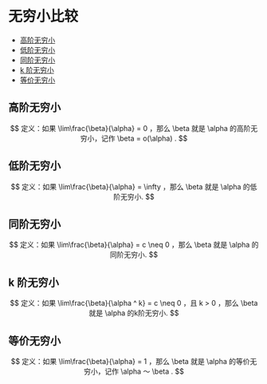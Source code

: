 # 无穷小比较

* [高阶无穷小](#高阶无穷小)
* [低阶无穷小](#低阶无穷小)
* [同阶无穷小](#同阶无穷小)
* [k 阶无穷小](#k-阶无穷小)
* [等价无穷小](#等价无穷小)

## 高阶无穷小

$$
定义：如果 \lim\frac{\beta}{\alpha} = 0 ，那么 \beta 就是 \alpha 的高阶无穷小，记作 \beta = o(\alpha) .
$$

## 低阶无穷小

$$
定义：如果 \lim\frac{\beta}{\alpha} = \infty ，那么 \beta 就是 \alpha 的低阶无穷小.
$$

## 同阶无穷小

$$
定义：如果 \lim\frac{\beta}{\alpha} = c \neq 0 ，那么 \beta 就是 \alpha 的同阶无穷小.
$$

## k 阶无穷小

$$
定义：如果 \lim\frac{\beta}{\alpha ^ k} = c \neq 0 ，且 k > 0 ，那么 \beta 就是 \alpha 的k阶无穷小.
$$

## 等价无穷小

$$
定义：如果 \lim\frac{\beta}{\alpha} = 1 ，那么 \beta 就是 \alpha 的等价无穷小，记作 \alpha ～ \beta .
$$



